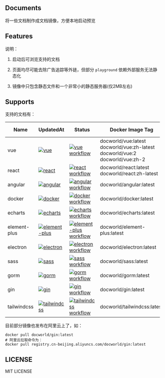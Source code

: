 ## Documents

将一些文档制作成文档镜像，方便本地启动预览

## Features

说明：

1. 启动后可浏览支持的文档

2. 页面均尽可能去除广告追踪等外链，但部分 `playground` 依赖外部服务无法静态化

3. 镜像中只包含静态文件和一个非常小的静态服务器(仅2MB左右)

## Supports

支持的文档有：

<!-- supports table start -->

| Name | UpdatedAt | Status | Docker Image Tag | Docker Pulls |
| ------ | ------ | ------ | ------ | ------ |
| vue | [![vue](https://img.shields.io/badge/dynamic/json?url=https%3A%2F%2Fmeta.ikrong.workers.dev%2Fdockerhub%2Fmanifest%2Fdocworld%2Fvue%3Flang%3Dzh-cn&query=%24.last_updated&style=flat-square&label=&color=%2325c2a0)](https://hub.docker.com/r/docworld/vue) | [![vue workflow](https://img.shields.io/github/actions/workflow/status/ikrong/documents/vue.yml?style=flat-square)](https://github.com/ikrong/documents/actions/workflows/vue.yml) | docworld/vue:latest<br/>docworld/vue:zh-latest<br/>docworld/vue:2<br/>docworld/vue:zh-2 | [![vue pulls](https://img.shields.io/docker/pulls/docworld/vue?color=%232d9cec&label=%2B&style=flat-square)](https://hub.docker.com/r/docworld/vue) |
| react | [![react](https://img.shields.io/badge/dynamic/json?url=https%3A%2F%2Fmeta.ikrong.workers.dev%2Fdockerhub%2Fmanifest%2Fdocworld%2Freact%3Flang%3Dzh-cn&query=%24.last_updated&style=flat-square&label=&color=%2325c2a0)](https://hub.docker.com/r/docworld/react) | [![react workflow](https://img.shields.io/github/actions/workflow/status/ikrong/documents/react.yml?style=flat-square)](https://github.com/ikrong/documents/actions/workflows/react.yml) | docworld/react:latest<br/>docworld/react:zh-latest | [![react pulls](https://img.shields.io/docker/pulls/docworld/react?color=%232d9cec&label=%2B&style=flat-square)](https://hub.docker.com/r/docworld/react) |
| angular | [![angular](https://img.shields.io/badge/dynamic/json?url=https%3A%2F%2Fmeta.ikrong.workers.dev%2Fdockerhub%2Fmanifest%2Fdocworld%2Fangular%3Flang%3Dzh-cn&query=%24.last_updated&style=flat-square&label=&color=%2325c2a0)](https://hub.docker.com/r/docworld/angular) | [![angular workflow](https://img.shields.io/github/actions/workflow/status/ikrong/documents/angular.yml?style=flat-square)](https://github.com/ikrong/documents/actions/workflows/angular.yml) | docworld/angular:latest | [![angular pulls](https://img.shields.io/docker/pulls/docworld/angular?color=%232d9cec&label=%2B&style=flat-square)](https://hub.docker.com/r/docworld/angular) |
| docker | [![docker](https://img.shields.io/badge/dynamic/json?url=https%3A%2F%2Fmeta.ikrong.workers.dev%2Fdockerhub%2Fmanifest%2Fdocworld%2Fdocker%3Flang%3Dzh-cn&query=%24.last_updated&style=flat-square&label=&color=%2325c2a0)](https://hub.docker.com/r/docworld/docker) | [![docker workflow](https://img.shields.io/github/actions/workflow/status/ikrong/documents/docker.yml?style=flat-square)](https://github.com/ikrong/documents/actions/workflows/docker.yml) | docworld/docker:latest | [![docker pulls](https://img.shields.io/docker/pulls/docworld/docker?color=%232d9cec&label=%2B&style=flat-square)](https://hub.docker.com/r/docworld/docker) |
| echarts | [![echarts](https://img.shields.io/badge/dynamic/json?url=https%3A%2F%2Fmeta.ikrong.workers.dev%2Fdockerhub%2Fmanifest%2Fdocworld%2Fecharts%3Flang%3Dzh-cn&query=%24.last_updated&style=flat-square&label=&color=%2325c2a0)](https://hub.docker.com/r/docworld/echarts) | [![echarts workflow](https://img.shields.io/github/actions/workflow/status/ikrong/documents/echarts.yml?style=flat-square)](https://github.com/ikrong/documents/actions/workflows/echarts.yml) | docworld/echarts:latest | [![echarts pulls](https://img.shields.io/docker/pulls/docworld/echarts?color=%232d9cec&label=%2B&style=flat-square)](https://hub.docker.com/r/docworld/echarts) |
| element-plus | [![element-plus](https://img.shields.io/badge/dynamic/json?url=https%3A%2F%2Fmeta.ikrong.workers.dev%2Fdockerhub%2Fmanifest%2Fdocworld%2Felement-plus%3Flang%3Dzh-cn&query=%24.last_updated&style=flat-square&label=&color=%2325c2a0)](https://hub.docker.com/r/docworld/element-plus) | [![element-plus workflow](https://img.shields.io/github/actions/workflow/status/ikrong/documents/element-plus.yml?style=flat-square)](https://github.com/ikrong/documents/actions/workflows/element-plus.yml) | docworld/element-plus:latest | [![element-plus pulls](https://img.shields.io/docker/pulls/docworld/element-plus?color=%232d9cec&label=%2B&style=flat-square)](https://hub.docker.com/r/docworld/element-plus) |
| electron | [![electron](https://img.shields.io/badge/dynamic/json?url=https%3A%2F%2Fmeta.ikrong.workers.dev%2Fdockerhub%2Fmanifest%2Fdocworld%2Felectron%3Flang%3Dzh-cn&query=%24.last_updated&style=flat-square&label=&color=%2325c2a0)](https://hub.docker.com/r/docworld/electron) | [![electron workflow](https://img.shields.io/github/actions/workflow/status/ikrong/documents/electron.yml?style=flat-square)](https://github.com/ikrong/documents/actions/workflows/electron.yml) | docworld/electron:latest | [![electron pulls](https://img.shields.io/docker/pulls/docworld/electron?color=%232d9cec&label=%2B&style=flat-square)](https://hub.docker.com/r/docworld/electron) |
| sass | [![sass](https://img.shields.io/badge/dynamic/json?url=https%3A%2F%2Fmeta.ikrong.workers.dev%2Fdockerhub%2Fmanifest%2Fdocworld%2Fsass%3Flang%3Dzh-cn&query=%24.last_updated&style=flat-square&label=&color=%2325c2a0)](https://hub.docker.com/r/docworld/sass) | [![sass workflow](https://img.shields.io/github/actions/workflow/status/ikrong/documents/sass.yml?style=flat-square)](https://github.com/ikrong/documents/actions/workflows/sass.yml) | docworld/sass:latest | [![sass pulls](https://img.shields.io/docker/pulls/docworld/sass?color=%232d9cec&label=%2B&style=flat-square)](https://hub.docker.com/r/docworld/sass) |
| gorm | [![gorm](https://img.shields.io/badge/dynamic/json?url=https%3A%2F%2Fmeta.ikrong.workers.dev%2Fdockerhub%2Fmanifest%2Fdocworld%2Fgorm%3Flang%3Dzh-cn&query=%24.last_updated&style=flat-square&label=&color=%2325c2a0)](https://hub.docker.com/r/docworld/gorm) | [![gorm workflow](https://img.shields.io/github/actions/workflow/status/ikrong/documents/gorm.yml?style=flat-square)](https://github.com/ikrong/documents/actions/workflows/gorm.yml) | docworld/gorm:latest | [![gorm pulls](https://img.shields.io/docker/pulls/docworld/gorm?color=%232d9cec&label=%2B&style=flat-square)](https://hub.docker.com/r/docworld/gorm) |
| gin | [![gin](https://img.shields.io/badge/dynamic/json?url=https%3A%2F%2Fmeta.ikrong.workers.dev%2Fdockerhub%2Fmanifest%2Fdocworld%2Fgin%3Flang%3Dzh-cn&query=%24.last_updated&style=flat-square&label=&color=%2325c2a0)](https://hub.docker.com/r/docworld/gin) | [![gin workflow](https://img.shields.io/github/actions/workflow/status/ikrong/documents/gin.yml?style=flat-square)](https://github.com/ikrong/documents/actions/workflows/gin.yml) | docworld/gin:latest | [![gin pulls](https://img.shields.io/docker/pulls/docworld/gin?color=%232d9cec&label=%2B&style=flat-square)](https://hub.docker.com/r/docworld/gin) |
| tailwindcss | [![tailwindcss](https://img.shields.io/badge/dynamic/json?url=https%3A%2F%2Fmeta.ikrong.workers.dev%2Fdockerhub%2Fmanifest%2Fdocworld%2Ftailwindcss%3Flang%3Dzh-cn&query=%24.last_updated&style=flat-square&label=&color=%2325c2a0)](https://hub.docker.com/r/docworld/tailwindcss) | [![tailwindcss workflow](https://img.shields.io/github/actions/workflow/status/ikrong/documents/tailwindcss.yml?style=flat-square)](https://github.com/ikrong/documents/actions/workflows/tailwindcss.yml) | docworld/tailwindcss:latest | [![tailwindcss pulls](https://img.shields.io/docker/pulls/docworld/tailwindcss?color=%232d9cec&label=%2B&style=flat-square)](https://hub.docker.com/r/docworld/tailwindcss) |

<!-- supports table end -->

目前部分镜像也发布在阿里云上了，如：

```shell
docker pull docworld/gin:latest
# 阿里云拉取命令为：
docker pull registry.cn-beijing.aliyuncs.com/docworld/gin:latest
```

## LICENSE

MIT LICENSE